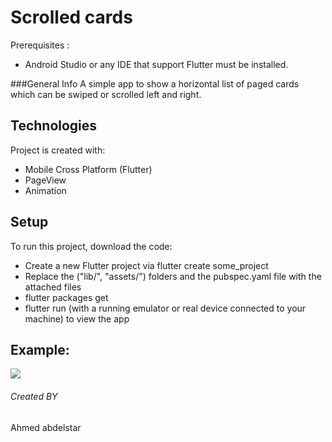 # Scrolled cards
Prerequisites :
* Android Studio or any IDE that support Flutter must be installed.


###General Info
A simple app to show a horizontal list of paged cards which can be swiped or scrolled left and right.


## Technologies
Project is created with:
* Mobile Cross Platform (Flutter)
* PageView
* Animation

## Setup
To run this project, download the code:
* Create a new Flutter project via flutter create some_project
* Replace the ("lib/", "assets/") folders and the pubspec.yaml file with the attached files
* flutter packages get
* flutter run (with a running emulator or real device connected to your machine) to view the app



## Example:
![](https://firebasestorage.googleapis.com/v0/b/familybasket-51e04.appspot.com/o/ezgif.com-video-to-gif.gif?alt=media&token=576fb001-8645-4d2c-8cd9-3e682e4b9973)

###### Created BY
Ahmed abdelstar
